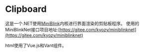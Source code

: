 # Clipboard
 这是一个.NET使用[MiniBlink](https://github.com/weolar/miniblink49)内核进行界面渲染的剪贴板程序。
 使用的MiniBlinkNet接口项目地址:[https://gitee.com/kyozy/miniblinknet](https://gitee.com/kyozy/miniblinknet)

 html使用了Vue.js和Vant组件。
